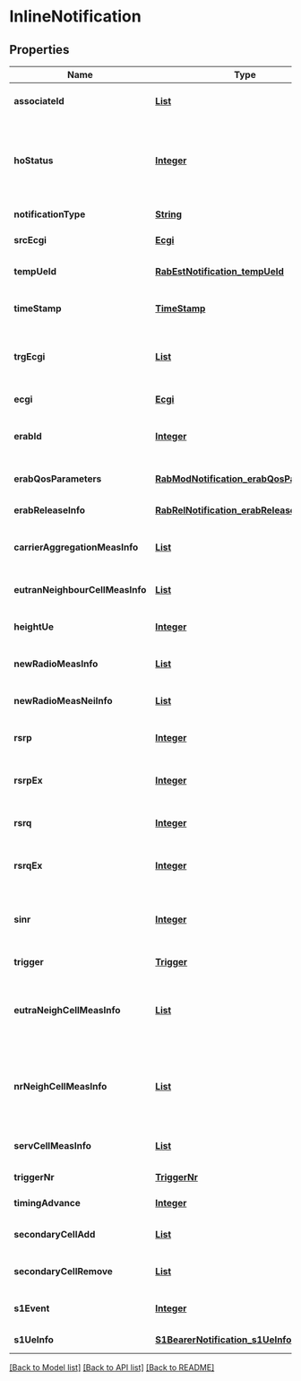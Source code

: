 # InlineNotification
## Properties

Name | Type | Description | Notes
------------ | ------------- | ------------- | -------------
**associateId** | [**List**](AssociateId.md) | 0 to N identifiers to associate the event for a specific UE or flow. | [optional] [default to null]
**hoStatus** | [**Integer**](integer.md) | Indicate the status of the UE handover procedure. Values are defined as following: &lt;p&gt;1 &#x3D; IN_PREPARATION. &lt;p&gt;2 &#x3D; IN_EXECUTION. &lt;p&gt;3 &#x3D; COMPLETED. &lt;p&gt;4 &#x3D; REJECTED. &lt;p&gt;5 &#x3D; CANCELLED. | [default to null]
**notificationType** | [**String**](string.md) | Shall be set to \&quot;S1BearerNotification\&quot;. | [default to null]
**srcEcgi** | [**Ecgi**](Ecgi.md) |  | [default to null]
**tempUeId** | [**RabEstNotification_tempUeId**](RabEstNotification_tempUeId.md) |  | [optional] [default to null]
**timeStamp** | [**TimeStamp**](TimeStamp.md) |  | [optional] [default to null]
**trgEcgi** | [**List**](Ecgi.md) | E-UTRAN Cell Global Identifier of the target cell. NOTE: Cardinality N is valid only in case of statuses IN_PREPARATION, REJECTED and CANCELLED. | [default to null]
**ecgi** | [**Ecgi**](Ecgi.md) |  | [default to null]
**erabId** | [**Integer**](integer.md) | The attribute that uniquely identifies a Radio Access bearer for specific UE as defined in ETSI TS 136 413 [i.3]. | [default to null]
**erabQosParameters** | [**RabModNotification_erabQosParameters**](RabModNotification_erabQosParameters.md) |  | [optional] [default to null]
**erabReleaseInfo** | [**RabRelNotification_erabReleaseInfo**](RabRelNotification_erabReleaseInfo.md) |  | [default to null]
**carrierAggregationMeasInfo** | [**List**](CaReconfNotification_carrierAggregationMeasInfo.md) | This parameter can be repeated to contain information of all the carriers assign for Carrier Aggregation up to M. | [optional] [default to null]
**eutranNeighbourCellMeasInfo** | [**List**](MeasRepUeNotification_eutranNeighbourCellMeasInfo.md) | This parameter can be repeated to contain information of all the neighbouring cells up to N. | [optional] [default to null]
**heightUe** | [**Integer**](integer.md) | Indicates height of the UE in meters relative to the sea level as defined in ETSI TS 136.331 [i.7]. | [optional] [default to null]
**newRadioMeasInfo** | [**List**](MeasRepUeNotification_newRadioMeasInfo.md) | 5G New Radio secondary serving cells measurement information. | [optional] [default to null]
**newRadioMeasNeiInfo** | [**List**](MeasRepUeNotification_newRadioMeasNeiInfo.md) | Measurement quantities concerning the 5G NR neighbours. | [optional] [default to null]
**rsrp** | [**Integer**](integer.md) | Reference Signal Received Power as defined in ETSI TS 136 214 [i.5]. | [default to null]
**rsrpEx** | [**Integer**](integer.md) | Extended Reference Signal Received Power, with value mapping defined in ETSI TS 136 133 [i.16]. | [optional] [default to null]
**rsrq** | [**Integer**](integer.md) | Reference Signal Received Quality as defined in ETSI TS 136 214 [i.5]. | [default to null]
**rsrqEx** | [**Integer**](integer.md) | Extended Reference Signal Received Quality, with value mapping defined in ETSI TS 136 133 [i.16]. | [optional] [default to null]
**sinr** | [**Integer**](integer.md) | Reference Signal \&quot;Signal to Interference plus Noise Ratio\&quot;, with value mapping defined in ETSI TS 136 133 [i.16]. | [optional] [default to null]
**trigger** | [**Trigger**](Trigger.md) |  | [default to null]
**eutraNeighCellMeasInfo** | [**List**](NrMeasRepUeNotification_eutraNeighCellMeasInfo.md) | This parameter can be repeated to contain measurement information of all the neighbouring cells up to N. It shall not be included if nrNeighCellMeasInfo is included. | [optional] [default to null]
**nrNeighCellMeasInfo** | [**List**](NrMeasRepUeNotification_nrNeighCellMeasInfo.md) | This parameter can be repeated to contain measurement information of all the neighbouring cells up to N. It shall not be included if eutraNeighCellMeasInfo is included. | [optional] [default to null]
**servCellMeasInfo** | [**List**](NrMeasRepUeNotification_servCellMeasInfo.md) | This parameter can be repeated to contain information of all the serving cells up to N. | [optional] [default to null]
**triggerNr** | [**TriggerNr**](TriggerNr.md) |  | [default to null]
**timingAdvance** | [**Integer**](integer.md) | The timing advance as defined in ETSI TS 136 214 [i.5]. | [default to null]
**secondaryCellAdd** | [**List**](CaReconfNotification_secondaryCellAdd.md) |  | [optional] [default to null]
**secondaryCellRemove** | [**List**](CaReconfNotification_secondaryCellAdd.md) |  | [optional] [default to null]
**s1Event** | [**Integer**](integer.md) | The subscribed event that triggered this notification in S1BearerSubscription. | [default to null]
**s1UeInfo** | [**S1BearerNotification_s1UeInfo**](S1BearerNotification_s1UeInfo.md) |  | [default to null]

[[Back to Model list]](../README.md#documentation-for-models) [[Back to API list]](../README.md#documentation-for-api-endpoints) [[Back to README]](../README.md)

